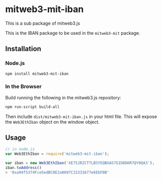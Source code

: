 # mitweb3-mit-iban

This is a sub package of mitweb3.js

This is the IBAN package to be used in the `mitweb3-mit` package.

## Installation

### Node.js

```bash
npm install mitweb3-mit-iban
```

### In the Browser

Build running the following in the mitweb3.js repository:

```bash
npm run-script build-all
```

Then include `dist/mitweb3-mit-iban.js` in your html file.
This will expose the `Web3EthIban` object on the window object.


## Usage

```js
// in node.js
var Web3EthIban = require('mitweb3-mit-iban');

var iban = new Web3EthIban('XE75JRZCTTLBSYEQBGAS7GID8DKR7QY0QA3');
iban.toAddress()
> '0xa94f5374Fce5edBC8E2a8697C15331677e6EbF0B'
```



